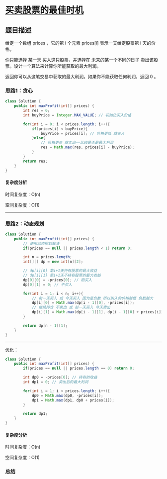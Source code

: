 # [买卖股票的最佳时机](买卖股票的最佳时机"[题目地址](https://leetcode.cn/problems/best-time-to-buy-and-sell-stock/description/)")

## 题目描述
给定一个数组 prices ，它的第 i 个元素 prices[i] 表示一支给定股票第 i 天的价格。

你只能选择 某一天 买入这只股票，并选择在 未来的某一个不同的日子 卖出该股票。设计一个算法来计算你所能获取的最大利润。

返回你可以从这笔交易中获取的最大利润。如果你不能获取任何利润，返回 0 。

### 思路1：贪心


```java
class Solution {
    public int maxProfit(int[] prices) {
        int res = 0;
        int buyPrice = Integer.MAX_VALUE; // 初始化买入价格

        for(int i = 0; i < prices.length; i++){
            if(prices[i] < buyPrice){
                buyPrice = prices[i]; // 价格更低 就买入
            }else{
                // 价格更高 就卖出——比较是否是最大利润
                res = Math.max(res, prices[i] - buyPrice);
            }
        }
        return res;
    }
}
```

#### 复杂度分析
时间复杂度：O(n)

空间复杂度：O(1)

----

### 思路2：动态规划


```java
class Solution {
    public int maxProfit(int[] prices) {
        // 使用动态规划解决
        if(prices == null || prices.length < 1) return 0;

        int n = prices.length;
        int[][] dp = new int[n][2];

        // dp[i][0] 第i+1天持有股票的最大收益 
        // dp[i][1] 第i+1天不持有股票的最大收益
        dp[0][0] = -prices[0]; // 刚买入
        dp[0][1] = 0; // 不买入

        for(int i = 1; i < n; i++){
            // 前一天买入 或 今天买入 因为是负数 所以购入的价格越低 负数越大
            dp[i][0] = Math.max(dp[i - 1][0], -prices[i]); 
            // 继续持仓 不卖出 或 前一天买入 今天卖出
            dp[i][1] = Math.max(dp[i - 1][1], dp[i - 1][0] + prices[i]); 
        }

        return dp[n - 1][1];
    }
}
```

---- 

优化：

```java
class Solution {
    public int maxProfit(int[] prices) {
        if(prices == null || prices.length == 0) return 0;

        int dp0 = -prices[0]; // 持有的收益
        int dp1 = 0; // 卖出后的最大利润

        for(int i = 1; i < prices.length; i++){
            dp0 = Math.max(dp0, -prices[i]); 
            dp1 = Math.max(dp1, dp0 + prices[i]);
        }

        return dp1;
    }
}
```

#### 复杂度分析
时间复杂度：O(n)

空间复杂度：O(1)

### 总结
